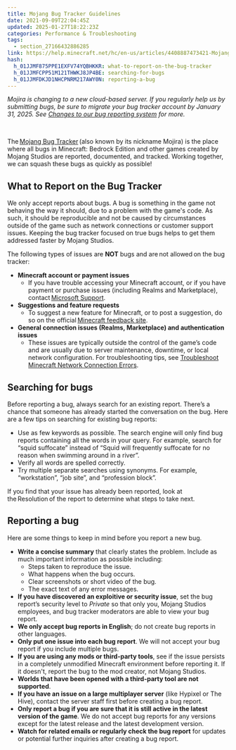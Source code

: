 ```yaml
---
title: Mojang Bug Tracker Guidelines
date: 2021-09-09T22:04:45Z
updated: 2025-01-27T18:22:23Z
categories: Performance & Troubleshooting
tags:
  - section_27166432886285
link: https://help.minecraft.net/hc/en-us/articles/4408887473421-Mojang-Bug-Tracker-Guidelines
hash:
  h_01JJMF875PPE1EXFV74YQBHKKR: what-to-report-on-the-bug-tracker
  h_01JJMFCPP51M121THWKJ8JP4BE: searching-for-bugs
  h_01JJMFDKJD1NHCPNRM217AWY0N: reporting-a-bug
---
```


*Mojira is changing to a new cloud-based server. If you regularly help us by submitting bugs, be sure to migrate your bug tracker account by January 31, 2025. See [Changes to our bug reporting system](https://www.minecraft.net/en-us/article/changes-to-minecraft-bug-reporting-system) for more.*

 

The [Mojang Bug Tracker](https://bugs.mojang.com/secure/Dashboard.jspa) (also known by its nickname Mojira) is the place where all bugs in Minecraft: Bedrock Edition and other games created by Mojang Studios are reported, documented, and tracked. Working together, we can squash these bugs as quickly as possible!

## What to Report on the Bug Tracker

We only accept reports about bugs. A bug is something in the game not behaving the way it should, due to a problem with the game's code. As such, it should be reproducible and not be caused by circumstances outside of the game such as network connections or customer support issues. Keeping the bug tracker focused on true bugs helps to get them addressed faster by Mojang Studios.

The following types of issues are **NOT** bugs and are not allowed on the bug tracker:

- **Minecraft account or payment issues**
  - If you have trouble accessing your Minecraft account, or if you have payment or purchase issues (including Realms and Marketplace), contact [Microsoft Support](https://support.microsoft.com/en-us/contactus).
- **Suggestions and feature requests**
  - To suggest a new feature for Minecraft, or to post a suggestion, do so on the official [Minecraft feedback site](https://feedback.minecraft.net/).
- **General connection issues (Realms, Marketplace) and authentication issues**
  - These issues are typically outside the control of the game’s code and are usually due to server maintenance, downtime, or local network configuration. For troubleshooting tips, see [Troubleshoot Minecraft Network Connection Errors](./Troubleshoot-Minecraft-Network-Connection-Errors.md).

## Searching for bugs

Before reporting a bug, always search for an existing report. There’s a chance that someone has already started the conversation on the bug. Here are a few tips on searching for existing bug reports:

- Use as few keywords as possible. The search engine will only find bug reports containing all the words in your query. For example, search for “squid suffocate” instead of “Squid will frequently suffocate for no reason when swimming around in a river”.
- Verify all words are spelled correctly.
- Try multiple separate searches using synonyms. For example, “workstation”, “job site”, and “profession block”.

If you find that your issue has already been reported, look at the Resolution of the report to determine what steps to take next.

## Reporting a bug

Here are some things to keep in mind before you report a new bug.

- **Write a concise summary** that clearly states the problem. Include as much important information as possible including:
  - Steps taken to reproduce the issue.
  - What happens when the bug occurs.
  - Clear screenshots or short video of the bug.
  - The exact text of any error messages.
- **If you have discovered an exploitive or security issue**, set the bug report’s security level to *Private* so that only you, Mojang Studios employees, and bug tracker moderators are able to view your bug report.
- **We only accept bug reports in English**; do not create bug reports in other languages.
- **Only put one issue into each bug report**. We will not accept your bug report if you include multiple bugs.
- **If you are using any mods or third-party tools**, see if the issue persists in a completely unmodified Minecraft environment before reporting it. If it doesn't, report the bug to the mod creator, not Mojang Studios.
- **Worlds that have been opened with a third-party tool are not supported**.
- **If you have an issue on a large multiplayer server** (like Hypixel or The Hive), contact the server staff first before creating a bug report.
- **Only report a bug if you are sure that it is still active in the latest version of the game**. We do not accept bug reports for any versions except for the latest release and the latest development version.
- **Watch for related emails or regularly check the bug report** for updates or potential further inquiries after creating a bug report.
